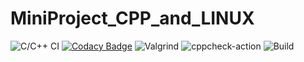 # MiniProject_CPP_and_LINUX

![C/C++ CI](https://github.com/99002460/MiniProject_CPP_and_LINUX/workflows/C/C++%20CI/badge.svg?branch=main)
[![Codacy Badge](https://api.codacy.com/project/badge/Grade/d2a12fc984034719a52d2624563d0fd0)](https://app.codacy.com/gh/99002460/MiniProject_CPP_and_LINUX?utm_source=github.com&utm_medium=referral&utm_content=99002460/MiniProject_CPP_and_LINUX&utm_campaign=Badge_Grade)
![Valgrind](https://github.com/99002460/MiniProject_CPP_and_LINUX/workflows/Valgrind/badge.svg?branch=main)
![cppcheck-action](https://github.com/99002460/MiniProject_CPP_and_LINUX/workflows/cppcheck-action/badge.svg?branch=main)
![Build](https://github.com/99002460/MiniProject_CPP_and_LINUX/workflows/Build/badge.svg)

